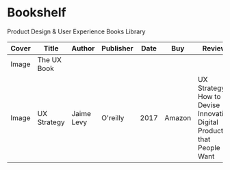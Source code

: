 # Bookshelf
Product Design &amp; User Experience Books Library



Cover | Title | Author | Publisher | Date | Buy | Review
--- | --- | --- | --- | --- | --- | -----
Image | The UX Book |
Image | UX Strategy | Jaime Levy | O'reilly | 2017 | Amazon | UX Strategy: How to Devise Innovative Digital Products that People Want	

